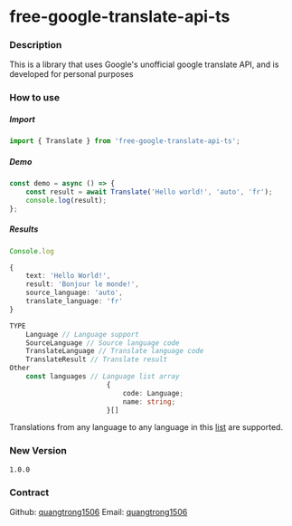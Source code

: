 # free-google-translate-api-ts

### Description

This is a library that uses Google's unofficial google translate API, and is developed for personal purposes

### How to use

##### Import

```Typescript
import { Translate } from 'free-google-translate-api-ts';
```

##### Demo

```Typescript
const demo = async () => {
    const result = await Translate('Hello world!', 'auto', 'fr');
    console.log(result);
};
```

##### Results

```TypeScript
Console.log

{
    text: 'Hello World!',
    result: 'Bonjour le monde!',
    source_language: 'auto',
    translate_language: 'fr'
}
```

```TypeScript
TYPE
    Language // Language support
    SourceLanguage // Source language code
    TranslateLanguage // Translate language code
    TranslateResult // Translate result
Other
    const languages // Language list array
                        {
                            code: Language;
                            name: string;
                        }[]
```

Translations from any language to any language in this [list](https://cloud.google.com/translate/docs/languages) are supported.

### New Version

    1.0.0

### Contract

Github: [quangtrong1506](https://github.com/1uangtrong1506)
Email: [quangtrong1506](mailto:quangtrong1506@gmail.com)
